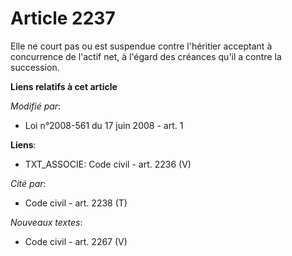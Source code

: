 # Article 2237

Elle ne court pas ou est suspendue contre l'héritier acceptant à concurrence de l'actif net, à l'égard des créances qu'il a
contre la succession.

**Liens relatifs à cet article**

_Modifié par_:

  - Loi n°2008-561 du 17 juin 2008 - art. 1

**Liens**:

  - TXT_ASSOCIE: Code civil - art. 2236 (V)

_Cité par_:

  - Code civil - art. 2238 (T)

_Nouveaux textes_:

  - Code civil - art. 2267 (V)

